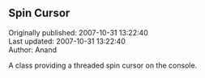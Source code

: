 ## Spin Cursor  
Originally published: 2007-10-31 13:22:40  
Last updated: 2007-10-31 13:22:40  
Author: Anand   
  
A class providing a threaded spin cursor on the console.